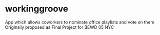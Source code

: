 workinggroove
=============

App which allows coworkers to nominate office playlists and vote on them. Originally proposed as Final Project for BEWD 05 NYC 
